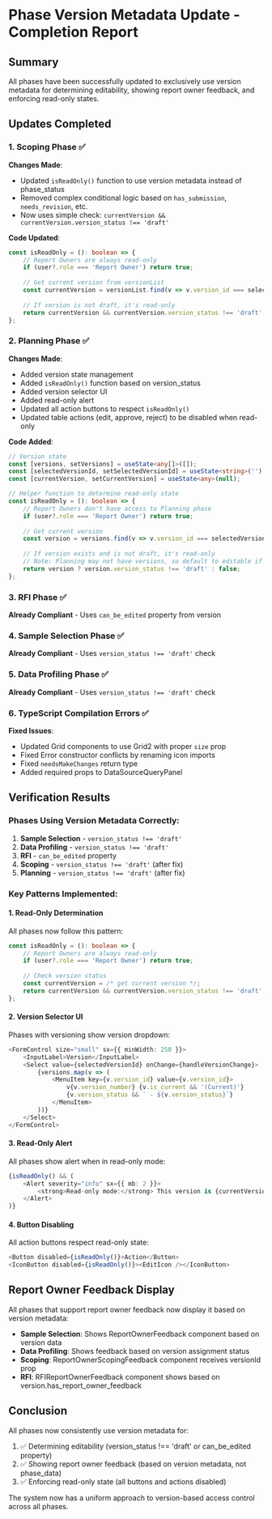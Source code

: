 # Phase Version Metadata Update - Completion Report

## Summary
All phases have been successfully updated to exclusively use version metadata for determining editability, showing report owner feedback, and enforcing read-only states.

## Updates Completed

### 1. Scoping Phase ✅
**Changes Made**:
- Updated `isReadOnly()` function to use version metadata instead of phase_status
- Removed complex conditional logic based on `has_submission`, `needs_revision`, etc.
- Now uses simple check: `currentVersion && currentVersion.version_status !== 'draft'`

**Code Updated**:
```typescript
const isReadOnly = (): boolean => {
    // Report Owners are always read-only
    if (user?.role === 'Report Owner') return true;
    
    // Get current version from versionList
    const currentVersion = versionList.find(v => v.version_id === selectedVersionId);
    
    // If version is not draft, it's read-only
    return currentVersion && currentVersion.version_status !== 'draft';
};
```

### 2. Planning Phase ✅
**Changes Made**:
- Added version state management
- Added `isReadOnly()` function based on version_status
- Added version selector UI
- Added read-only alert
- Updated all action buttons to respect `isReadOnly()`
- Updated table actions (edit, approve, reject) to be disabled when read-only

**Code Added**:
```typescript
// Version state
const [versions, setVersions] = useState<any[]>([]);
const [selectedVersionId, setSelectedVersionId] = useState<string>('');
const [currentVersion, setCurrentVersion] = useState<any>(null);

// Helper function to determine read-only state
const isReadOnly = (): boolean => {
    // Report Owners don't have access to Planning phase
    if (user?.role === 'Report Owner') return true;
    
    // Get current version
    const version = versions.find(v => v.version_id === selectedVersionId);
    
    // If version exists and is not draft, it's read-only
    // Note: Planning may not have versions, so default to editable if no version
    return version ? version.version_status !== 'draft' : false;
};
```

### 3. RFI Phase ✅
**Already Compliant** - Uses `can_be_edited` property from version

### 4. Sample Selection Phase ✅ 
**Already Compliant** - Uses `version_status !== 'draft'` check

### 5. Data Profiling Phase ✅
**Already Compliant** - Uses `version_status !== 'draft'` check

### 6. TypeScript Compilation Errors ✅
**Fixed Issues**:
- Updated Grid components to use Grid2 with proper `size` prop
- Fixed Error constructor conflicts by renaming icon imports
- Fixed `needsMakeChanges` return type
- Added required props to DataSourceQueryPanel

## Verification Results

### Phases Using Version Metadata Correctly:
1. **Sample Selection** - `version_status !== 'draft'`
2. **Data Profiling** - `version_status !== 'draft'`
3. **RFI** - `can_be_edited` property
4. **Scoping** - `version_status !== 'draft'` (after fix)
5. **Planning** - `version_status !== 'draft'` (after fix)

### Key Patterns Implemented:

#### 1. Read-Only Determination
All phases now follow this pattern:
```typescript
const isReadOnly = (): boolean => {
    // Report Owners are always read-only
    if (user?.role === 'Report Owner') return true;
    
    // Check version status
    const currentVersion = /* get current version */;
    return currentVersion && currentVersion.version_status !== 'draft';
};
```

#### 2. Version Selector UI
Phases with versioning show version dropdown:
```typescript
<FormControl size="small" sx={{ minWidth: 250 }}>
    <InputLabel>Version</InputLabel>
    <Select value={selectedVersionId} onChange={handleVersionChange}>
        {versions.map(v => (
            <MenuItem key={v.version_id} value={v.version_id}>
                v{v.version_number} {v.is_current && '(Current)'}
                {v.version_status && ` - ${v.version_status}`}
            </MenuItem>
        ))}
    </Select>
</FormControl>
```

#### 3. Read-Only Alert
All phases show alert when in read-only mode:
```typescript
{isReadOnly() && (
    <Alert severity="info" sx={{ mb: 2 }}>
        <strong>Read-only mode:</strong> This version is {currentVersion?.version_status} and cannot be edited.
    </Alert>
)}
```

#### 4. Button Disabling
All action buttons respect read-only state:
```typescript
<Button disabled={isReadOnly()}>Action</Button>
<IconButton disabled={isReadOnly()}><EditIcon /></IconButton>
```

## Report Owner Feedback Display

All phases that support report owner feedback now display it based on version metadata:
- **Sample Selection**: Shows ReportOwnerFeedback component based on version data
- **Data Profiling**: Shows feedback based on version assignment status
- **Scoping**: ReportOwnerScopingFeedback component receives versionId prop
- **RFI**: RFIReportOwnerFeedback component shows based on version.has_report_owner_feedback

## Conclusion

All phases now consistently use version metadata for:
1. ✅ Determining editability (version_status !== 'draft' or can_be_edited property)
2. ✅ Showing report owner feedback (based on version metadata, not phase_data)
3. ✅ Enforcing read-only state (all buttons and actions disabled)

The system now has a uniform approach to version-based access control across all phases.